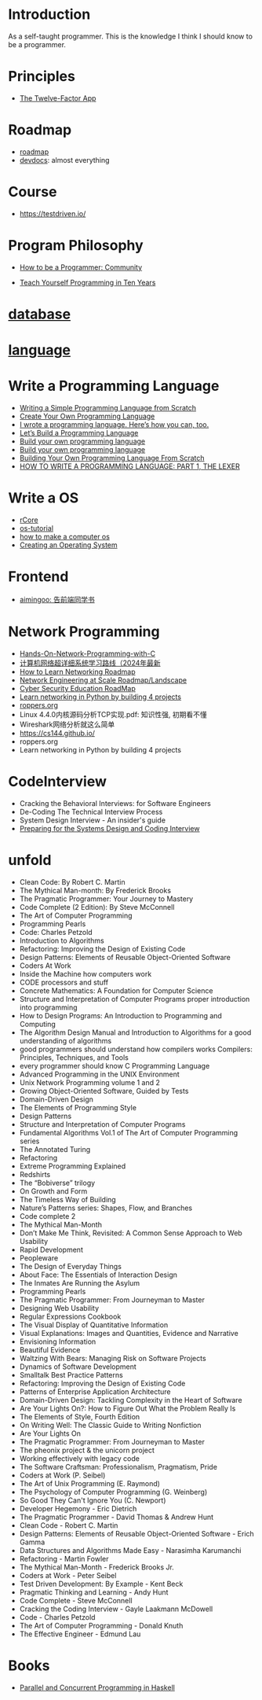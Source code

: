 # Introduction

As a self-taught programmer. This is the knowledge I think I should know to be a programmer.

# Principles

- [The Twelve-Factor App](https://12factor.net/)

# Roadmap

- [roadmap](https://roadmap.sh/)
- [devdocs](https://devdocs.io/): almost everything

# Course

- https://testdriven.io/

# Program Philosophy

- [How to be a Programmer: Community](https://braydie.gitbooks.io/how-to-be-a-programmer/content/en/)

- [Teach Yourself Programming in Ten Years](https://www.norvig.com/21-days.html)

# [database](/chapters/database.md)

# [language](/chapters/language.md)

# Write a Programming Language

- [Writing a Simple Programming Language from Scratch](https://dev.to/evantypanski/writing-a-simple-programming-language-from-scratch-part-1-54a2)
- [Create Your Own Programming Language](https://www.codeproject.com/Articles/50377/Create-Your-Own-Programming-Language)
- [I wrote a programming language. Here’s how you can, too.](https://www.freecodecamp.org/news/the-programming-language-pipeline-91d3f449c919/)
- [Let’s Build a Programming Language](https://hackernoon.com/lets-build-a-programming-language-2612349105c6)
- [Build your own programming language](https://github.com/PacktPublishing/Build-Your-Own-Programming-Language)
- [Build your own programming language](https://thesephist.com/posts/pl/)
- [Building Your Own Programming Language From Scratch](https://hackernoon.com/building-your-own-programming-language-from-scratch)
- [HOW TO WRITE A PROGRAMMING LANGUAGE: PART 1, THE LEXER](https://accu.org/journals/overload/26/145/balaam_2510/)

# Write a OS

- [rCore](https://rcore-os.cn/rCore-Tutorial-Book-v3/)
- [os-tutorial](https://github.com/cfenollosa/os-tutorial?tab=readme-ov-file)
- [how to make a computer os](https://github.com/SamyPesse/How-to-Make-a-Computer-Operating-System?tab=readme-ov-file)
- [Creating an Operating System](https://wiki.osdev.org/Creating_an_Operating_System)

# Frontend

- [aimingoo: 告前端同学书](https://github.com/aimingoo/Shu)

# Network Programming

- [Hands-On-Network-Programming-with-C](https://github.com/codeplea/Hands-On-Network-Programming-with-C?tab=readme-ov-file)
- [计算机网络超详细系统学习路线（2024年最新](https://csguide.cn/roadmap/basic/how_to_learn_networking.html)
- [How to Learn Networking Roadmap](https://www.hoppersroppers.org/roadmap/training/networking.html)
- [Network Engineering at Scale Roadmap/Landscape](https://github.com/eovchar/neteng-roadmap)
- [Cyber Security Education RoadMap](https://github.com/hoppersroppers/roadmap?tab=readme-ov-file)
- [Learn networking in Python by building 4 projects](https://www.freecodecamp.org/news/python-networking-course/)
- [roppers.org](https://www.roppers.org/collections)
- Linux 4.4.0内核源码分析TCP实现.pdf: 知识性强, 初期看不懂
- Wireshark网络分析就这么简单
- https://cs144.github.io/
- roppers.org
- Learn networking in Python by building 4 projects

# CodeInterview

- Cracking the Behavioral Interviews: for Software Engineers
- De-Coding The Technical Interview Process
- System Design Interview - An insider's guide
- [Preparing for the Systems Design and Coding Interview](https://blog.pragmaticengineer.com/preparing-for-the-systems-design-and-coding-interviews/)

# unfold

- Clean Code: By Robert C. Martin
- The Mythical Man-month: By Frederick Brooks
- The Pragmatic Programmer: Your Journey to Mastery
- Code Complete (2 Edition): By Steve McConnell
- The Art of Computer Programming
- Programming Pearls
- Code: Charles Petzold
- Introduction to Algorithms
- Refactoring: Improving the Design of Existing Code
- Design Patterns: Elements of Reusable Object-Oriented Software
- Coders At Work
- Inside the Machine how computers work
- CODE processors and stuff
- Concrete Mathematics: A Foundation for Computer Science
- Structure and Interpretation of Computer Programs proper introduction into programming
- How to Design Programs: An Introduction to Programming and Computing
- The Algorithm Design Manual and Introduction to Algorithms for a good understanding of algorithms
- good programmers should understand how compilers works Compilers: Principles, Techniques, and Tools
- every programmer should know C Programming Language
- Advanced Programming in the UNIX Environment
- Unix Network Programming volume 1 and 2
- Growing Object-Oriented Software, Guided by Tests
- Domain-Driven Design
- The Elements of Programming Style
- Design Patterns
- Structure and Interpretation of Computer Programs
- Fundamental Algorithms Vol.1 of The Art of Computer Programming series
- The Annotated Turing
- Refactoring
- Extreme Programming Explained
- Redshirts
- The “Bobiverse” trilogy
- On Growth and Form
- The Timeless Way of Building
- Nature’s Patterns series: Shapes, Flow, and Branches
- Code complete 2
- The Mythical Man-Month
- Don’t Make Me Think, Revisited: A Common Sense Approach to Web Usability
- Rapid Development
- Peopleware
- The Design of Everyday Things
- About Face: The Essentials of Interaction Design
- The Inmates Are Running the Asylum
- Programming Pearls
- The Pragmatic Programmer: From Journeyman to Master
- Designing Web Usability
- Regular Expressions Cookbook
- The Visual Display of Quantitative Information
- Visual Explanations: Images and Quantities, Evidence and Narrative
- Envisioning Information
- Beautiful Evidence
- Waltzing With Bears: Managing Risk on Software Projects
- Dynamics of Software Development
- Smalltalk Best Practice Patterns
- Refactoring: Improving the Design of Existing Code
- Patterns of Enterprise Application Architecture
- Domain-Driven Design: Tackling Complexity in the Heart of Software
- Are Your Lights On?: How to Figure Out What the Problem Really Is
- The Elements of Style, Fourth Edition
- On Writing Well: The Classic Guide to Writing Nonfiction
- Are Your Lights On
- The Pragmatic Programmer: From Journeyman to Master
- The pheonix project & the unicorn project
- Working effectively with legacy code
- The Software Craftsman: Professionalism, Pragmatism, Pride
- Coders at Work (P. Seibel)
- The Art of Unix Programming (E. Raymond)
- The Psychology of Computer Programming (G. Weinberg)
- So Good They Can't Ignore You (C. Newport)
- Developer Hegemony - Eric Dietrich
- The Pragmatic Programmer - David Thomas & Andrew Hunt
- Clean Code - Robert C. Martin
- Design Patterns: Elements of Reusable Object-Oriented Software - Erich Gamma
- Data Structures and Algorithms Made Easy - Narasimha Karumanchi
- Refactoring - Martin Fowler
- The Mythical Man-Month - Frederick Brooks Jr.
- Coders at Work - Peter Seibel
- Test Driven Development: By Example - Kent Beck
- Pragmatic Thinking and Learning - Andy Hunt
- Code Complete - Steve McConnell
- Cracking the Coding Interview - Gayle Laakmann McDowell
- Code - Charles Petzold
- The Art of Computer Programming - Donald Knuth
- The Effective Engineer - Edmund Lau

# Books

- [Parallel and Concurrent Programming in Haskell](./books/SimonMarlow-ParallelandConcurrentProgramminginHaskell_2013.pdf)
